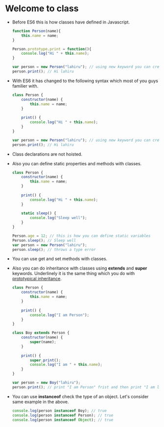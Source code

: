 # Welcome to class

* Before ES6 this is how classes have defined in Javascript.

  ```js
  function Person(name){
      this.name = name;
  }
  
  Person.prototype.print = function(){
      console.log("Hi " + this.name);
  }
  
  var person = new Person("lahiru"); // using new keyword you can create an object using constructor function.
  person.print(); // Hi lahiru
  ```

* With ES6 it has changed to the following syntax which most of you guys familier with.

  ```js
  class Person {
      constructor(name) {
          this.name = name;
      }
      
      print() {
          console.log("Hi " + this.name);
      }
  }
  
  var person = new Person("lahiru"); // using new keyword you can create an object using ES6 classes.
  person.print(); // Hi lahiru
  ```
  
* Class declarations are not hoisted.

* Also you can define static properties and methods with classes.

  ```js
  class Person {
      constructor(name) {
          this.name = name;
      }
      
      print() {
          console.log("Hi " + this.name);
      }
      
      static sleep() {
          console.log("Sleep well");
      }
  }
  
  Person.age = 12; // this is how you can define static variables
  Person.sleep(); // Sleep well
  var person = new Person("lahiru");
  person.sleep(); // throws a type error
  ```

* You can use get and set methods with classes.

* Also you can do inheritance with classes using **extends** and **super** keywords. Underlinely it is the same thing which you do with [prototypical inheritance](https://github.com/lahiruz/JS-Interview/blob/master/basics/prototype.md).

  ```js
  class Person {
      constructor(name) {
          this.name = name;
      }
    
      print() {
          console.log("I am Person");
      }
  }
  
  class Boy extends Person {
      constructor(name) {
          super(name);
      }
        
      print() {
          super.print();
          console.log("I am " + this.name);
      }
  }
  
  var person = new Boy("lahiru");
  person.print(); // print "I am Person" frist and then print "I am lahiru"
  ```

* You can use **instanceof** check the type of an object. Let's consider same example in the above.

  ```js
  console.log(person instanceof Boy); // true
  console.log(person instanceof Person); // true
  console.log(person instanceof Object); // true
  ```
